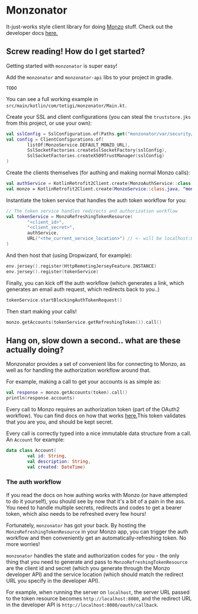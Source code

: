 # Monzonator

It-just-works style client library for doing [Monzo](https://monzo.com) stuff. 
Check out the developer docs [here.](https://monzo.com/docs/)

## Screw reading! How do I get started?

Getting started with `monzonator` is super easy!

Add the `monzonator` and `monzonator-api` libs to your project in gradle.

```TODO```

You can see a full working example in `src/main/kotlin/com/tetigi/monzonator/Main.kt`.

Create your SSL and client configurations (you can steal the `truststore.jks` 
from this project, or use your own):

```kotlin
val sslConfig = SslConfiguration.of(Paths.get("monzonator/var/security/truststore.jks"))
val config = ClientConfigurations.of(
        listOf(MonzoService.DEFAULT_MONZO_URL),
        SslSocketFactories.createSslSocketFactory(sslConfig),
        SslSocketFactories.createX509TrustManager(sslConfig)
)
```

Create the clients themselves (for authing and making normal Monzo calls):

```kotlin
val authService = KotlinRetrofit2Client.create(MonzoAuthService::class.java, "auth", config)
val monzo = KotlinRetrofit2Client.create(MonzoService::class.java, "monzo", config)
```

Instantiate the token service that handles the auth token workflow for you:

```kotlin
// The token service handles redirects and authorization workflow
val tokenService = MonzoRefreshingTokenResource(
        "<client_id>",
        "<client_secret>",
        authService,
        URL("<the_current_service_location>") // <- will be localhost:8080 for testing
)
```

And then host that (using Dropwizard, for example):

```kotlin
env.jersey().register(HttpRemotingJerseyFeature.INSTANCE)
env.jersey().register(tokenService)
```

Finally, you can kick off the auth workflow (which generates a link, which generates an email auth request, 
which redirects back to you..)

```kotlin
tokenService.startBlockingAuthTokenRequest()
```

Then start making your calls!

```kotlin
monzo.getAccounts(tokenService.getRefreshingToken()).call()
```

## Hang on, slow down a second.. what are these actually doing?

Monzonator provides a set of convenient libs for connecting to Monzo, as well as for handling the
authorization workflow around that.

For example, making a call to get your accounts is as simple as:

```kotlin
val response = monzo.getAccounts(token).call()
println(response.accounts)
```

Every call to Monzo requires an authorization token (part of the OAuth2 workflow). You can find docs on how that 
works [here.](https://monzo.com/docs/#authentication)This token validates that you are you, and should be kept secret.

Every call is correctly typed into a nice immutable data structure from a call. An `Account` for example:

```kotlin
data class Account(
        val id: String,
        val description: String,
        val created: DateTime)
```

### The auth workflow

If you read the docs on how authing works with Monzo (or have attempted to do it yourself), you should see by now that
it's a bit of a pain in the ass. You need to handle multiple secrets, redirects and codes to get a bearer token,
which also needs to be refreshed every few hours!

Fortunately, `monzonator` has got your back. By hosting the `MonzoRefreshingTokenResource` in your Monzo app, you
can trigger the auth workflow and then conveniently get an automatically-refreshing token. No more worries!

`monzonator` handles the state and authorization codes for you - the only thing that you need to generate and pass to
`MonzoRefreshingTokenResource` are the client id and secret (which you generate through the Monzo developer API)
and the service location (which should match the redirect URL you specify in the developer API). 

For example, when running the server on `localhost`, the server URL passed to the token resource becomes
`http://localhost:8080`, and the redirect URL in the developer API is `http://localhost:8080/oauth/callback`.
